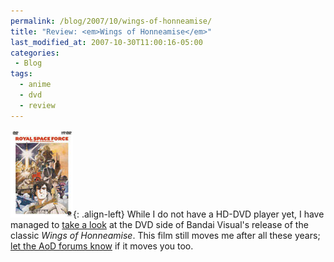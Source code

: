 ```yaml
---
permalink: /blog/2007/10/wings-of-honneamise/
title: "Review: <em>Wings of Honneamise</em>"
last_modified_at: 2007-10-30T11:00:16-05:00
categories:
 - Blog
tags:
  - anime
  - dvd
  - review
---
```


![Wings of Honneamise](/assets/images/reviews/wings_of_honneamise-hddvd.jpg){: .align-left}
While I do not have a HD-DVD player yet, I have managed to [take a look](http://www.animeondvd.com/reviews2/disc_reviews/6625.php)
at the DVD side of Bandai Visual's release of the classic _Wings of Honneamise_. This film still moves me after all
these years; [let the AoD forums know](http://www.animeondvd.com/forum/showtopic.php?tid/24580/) if it moves you too.